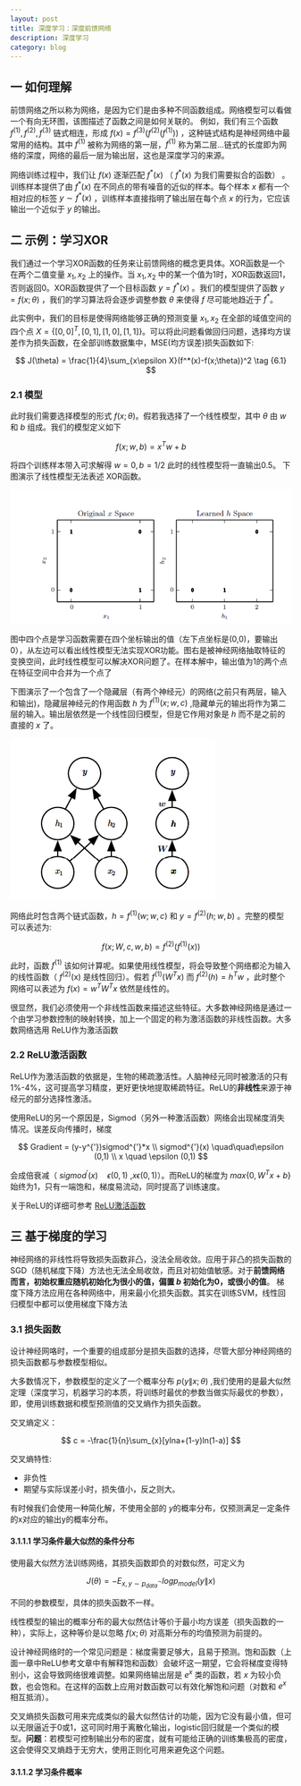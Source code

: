 ```yaml
---
layout: post
title: 深度学习：深度前馈网络
description: 深度学习
category: blog
---
```


## 一 如何理解

 前馈网络之所以称为网络，是因为它们是由多种不同函数组成。网络模型可以看做一个有向无环图，该图描述了函数之间是如何关联的。
 例如，我们有三个函数 $f^{(1)},f^{(2)},f^{(3)}$ 链式相连，形成 $f(x) =f^{(3)}(f^{(2)}(f^{(1)}))$ ，这种链式结构是神经网络中最常用的结构。其中 $f^{(1)}$ 被称为网络的第一层，$f^{(1)}$ 称为第二层...链式的长度即为网络的深度，网络的最后一层为输出层，这也是深度学习的来源。

 网络训练过程中，我们让 $f(x)$ 逐渐匹配 $f^*(x)$ （ $f^*(x)$ 为我们需要拟合的函数） 。训练样本提供了由  $f^*(x)$ 在不同点的带有噪音的近似的样本。每个样本 $x$ 都有一个相对应的标签 $y\sim f^*(x)$ ，训练样本直接指明了输出层在每个点 $x$ 的行为，它应该输出一个近似于 $y$ 的输出。

## 二 示例：学习XOR

  我们通过一个学习XOR函数的任务来让前馈网络的概念更具体。XOR函数是一个在两个二值变量 $x_1,x_2$ 上的操作。当 $x_1,x_2$ 中的某一个值为1时，XOR函数返回1，否则返回0。XOR函数提供了一个目标函数 $y=f^*(x)$ 。我们的模型提供了函数 $y=f(x;\theta)$ ，我们的学习算法将会逐步调整参数 $\theta$  来使得 $f$ 尽可能地趋近于 $f^*$。

  此实例中，我们的目标是使得网络能够正确的预测变量 $x_1,x_2$ 在全部的域值空间的四个点 $X=\{[0,0]^T,[0,1],[1,0],[1,1]\}$。可以将此问题看做回归问题，选择均方误差作为损失函数，在全部训练数据集中，MSE(均方误差)损失函数如下:

  $$
    J(\theta) = \frac{1}{4}\sum_{x\epsilon X}(f^*(x)-f(x;\theta))^2 \tag {6.1}
  $$

### 2.1 模型

  此时我们需要选择模型的形式 $f(x;\theta)$。假若我选择了一个线性模型，其中 $\theta$ 由 $w$ 和 $b$ 组成。我们的模型定义如下

   $$
     f(x;w,b) = x^Tw+b
   $$

将四个训练样本带入可求解得 $w=0,b=1/2$ 此时的线性模型将一直输出0.5。 下图演示了线性模型无法表述 XOR函数。

![](/images/blog/dnn1.png)

图中四个点是学习函数需要在四个坐标输出的值（左下点坐标是(0,0)，要输出0），从左边可以看出线性模型无法实现XOR功能。图右是被神经网络抽取特征的变换空间，此时线性模型可以解决XOR问题了。在样本解中，输出值为1的两个点在特征空间中合并为一个点了

下图演示了一个包含了一个隐藏层（有两个神经元）的网络(之前只有两层，输入和输出)，隐藏层神经元的作用函数 $h$ 为 $f^{(1)}(x;w,c)$ ,隐藏单元的输出将作为第二层的输入。输出层依然是一个线性回归模型，但是它作用对象是 $h$  而不是之前的直接的 $x$ 了。

![](/images/blog/dnn2.png)

网络此时包含两个链式函数，$h=f^{(1)}(w;w,c)$ 和 $y=f^{(2)}(h;w,b)$ 。完整的模型可以表述为:

$$
   f(x;W,c,w,b) =f^{(2)}(f^{(1)}(x))
$$

此时，函数 $f^{(1)}$ 该如何计算呢。如果使用线性模型，将会导致整个网络都沦为输入的线性函数（ $f^{(2)}$(x) 是线性回归）。假若 $f^{(1)}(W^Tx)$ 而 $f^{(2)}(h)=h^Tw$ ，此时整个网络可以表述为 $f(x)=w^TW^Tx$  依然是线性的。

很显然，我们必须使用一个非线性函数来描述这些特征。大多数神经网络是通过一个由学习参数控制的映射转换，加上一个固定的称为激活函数的非线性函数。大多数网络选用 ReLU作为激活函数

### 2.2 ReLU激活函数

 ReLU作为激活函数的依据是，生物的稀疏激活性。人脑神经元同时被激活的只有1%-4%，这可提高学习精度，更好更快地提取稀疏特征。ReLU的**非线性**来源于神经元的部分选择性激活。

 使用ReLU的另一个原因是，Sigmod（另外一种激活函数）网络会出现梯度消失情况。误差反向传播时，梯度

 $$
   Gradient = (y-y^{'})sigmod^{'}*x \\
   sigmod^{'}(x) \quad\quad\epsilon (0,1) \\
   x \quad \epsilon (0,1)
 $$

 会成倍衰减（ $sigmod^{'}(x) \quad\epsilon (0,1)$ ,$x\epsilon (0,1)$）。而ReLU的梯度为 $max\{0,W^Tx+b\}$ 始终为1，只有一端饱和，梯度易流动，同时提高了训练速度。

 关于ReLU的详细可参考 [ReLU激活函数](http://www.cnblogs.com/neopenx/p/4453161.html)

## 三 基于梯度的学习

 神经网络的非线性将导致损失函数非凸，没法全局收敛。应用于非凸的损失函数的SGD（随机梯度下降）方法也无法全局收敛，而且对初始值敏感。对于**前馈网络而言，初始权重应随机初始化为很小的值，偏置 $b$ 初始化为0，或很小的值**。 梯度下降方法应用在各种网络中，用来最小化损失函数。其实在训练SVM，线性回归模型中都可以使用梯度下降方法

### 3.1 损失函数

设计神经网咯时，一个重要的组成部分是损失函数的选择，尽管大部分神经网络的损失函数都与参数模型相似。

大多数情况下，参数模型的定义了一个概率分布 $p(y\|x;\theta)$ ,我们使用的是最大似然定理（深度学习，机器学习的本质，将训练时最优的参数当做实际最优的参数），即，使用训练数据和模型预测值的交叉熵作为损失函数。

交叉熵定义：

$$
  c = -\frac{1}{n}\sum_{x}[ylna+(1-y)ln(1-a)]
$$

交叉熵特性:

+ 非负性
+ 期望与实际误差小时，损失值小，反之则大。

有时候我们会使用一种简化解，不使用全部的 $y$的概率分布，仅预测满足一定条件的x对应的输出y的概率分布。

#### 3.1.1.1 学习条件最大似然的条件分布

 使用最大似然方法训练网络，其损失函数即负的对数似然，可定义为

$$
  J(\theta) = -E_{x,y\sim p^{\sim}_{data}}logp_{model}(y\|x)
$$

不同的参数模型，具体的损失函数不一样。

线性模型的输出的概率分布的最大似然估计等价于最小均方误差（损失函数的一种），实际上，这种等价是以忽略 $f(x;\theta)$ 对高斯分布的均值预测为前提的。

设计神经网络时的一个常见问题是：梯度需要足够大，且易于预测。饱和函数（上面一章中ReLU参考文章中有解释饱和函数）会破坏这一期望，它会将梯度变得特别小，这会导致网络很难调整。如果网络输出层是 $e^x$ 类的函数，若 $x$ 为较小负数，也会饱和。在这样的函数上应用对数函数可以有效化解饱和问题（对数和 $e^x$ 相互抵消）。

交叉熵损失函数可用来完成类似的最大似然估计的功能，因为它没有最小值，但可以无限逼近于0或1，这可同时用于离散化输出，logistic回归就是一个类似的模型。**问题**：若模型可控制输出分布的密度，就有可能给正确的训练集极高的密度，这会使得交叉熵趋于无穷大，使用正则化可用来避免这个问题。

#### 3.1.1.2 学习条件概率

 
